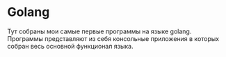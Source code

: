 # Golang
Тут собраны мои самые первые программы на языке golang.  
Программы представляют из себя консольные приложения в которых собран весь основной функционал языка.
